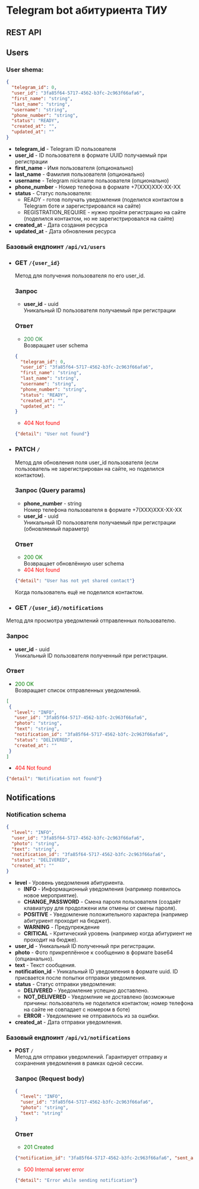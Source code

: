 # Telegram bot абитуриента ТИУ

## REST API

## Users

### User shema:

```json
{
  "telegram_id": 0,
  "user_id": "3fa85f64-5717-4562-b3fc-2c963f66afa6",
  "first_name": "string",
  "last_name": "string",
  "username": "string",
  "phone_number": "string",
  "status": "READY",
  "created_at": "",
  "updated_at": ""
}
```

 * <b>telegram_id</b> - Telegram ID пользователя
 * <b>user_id</b> - ID пользователя в формате UUID получаемый при регистрации
 * <b>first_name</b> - Имя пользователя (опционально)
 * <b>last_name</b> - Фамилия пользователя (опционально)
 * <b>username</b> - Telegram nickname пользователя (опционально)
 * <b>phone_number</b> - Номер телефона в формате +7(XXX)XXX-XX-XX
 * <b>status</b> - Статус пользователя:
   * READY - готов получать уведомления (поделился контактом в Telegram боте и зарегистрировался на сайте)
   * REGISTRATION_REQUIRE - нужно пройти регистрацию на сайте (поделился контактом, но не зарегистрировался на сайте)
 * <b>created_at</b> - Дата создания ресурса
 * <b>updated_at</b> - Дата обновления ресурса

### Базовый ендпоинт `/api/v1/users`

* ### <b>GET</b> `/{user_id}`</br>
    Метод для получения пользователя по его user_id.

    ### Запрос</br>
    - <b>user_id</b> - uuid</br>
    Уникальный ID пользователя получаемый при регистрации
    ### Ответ</br>
    - <font style="color: #22863a;">200 OK</font></br>
     Возвращает user schema</br>
     ```json
     {
       "telegram_id": 0,
       "user_id": "3fa85f64-5717-4562-b3fc-2c963f66afa6",
       "first_name": "string",
       "last_name": "string",
       "username": "string",
       "phone_number": "string",
       "status": "READY",
       "created_at": "",
       "updated_at": ""
    }
     ```
     - <span style="color: red;">404 Not found</span></br>
    ```json
    {"detail": "User not found"}
    ```

* ### <b>PATCH</b> `/`
   Метод для обновления поля user_id пользователя (если пользователь не зарегистрирован на сайте, но поделился контактом).

   ### Запрос (Query params)</br>
   - <b>phone_number</b> - string</br>
   Номер телефона пользователя в формате +7(XXX)XXX-XX-XX
   - <b>user_id</b> - uuid</br>
   Уникальный ID пользователя получаемый при регистрации (обновляемый параметр)
  ### Ответ
  - <span style="color: green;">200 OK</span></br>
  Возвращает обновлённую user schema
  - <span style="color: red;">404 Not found</span></br>
  ```json
  {"detail": "User has not yet shared contact"}
  ```
  Когда пользователь ещё не поделился контактом.

* ### <b>GET</b> `/{user_id}/notifications`
Метод для просмотра уведомлений отправленных пользователю.

### Запрос</br>
- <b>user_id</b> - uuid</br>
Уникальный ID пользователя полученный при регистрации.</br>
### Ответ</br>
 - <span style="color: green;">200 OK</span></br>
 Возвращает список отправленных уведомлений.
 ```json
 [
  {
    "level": "INFO",
    "user_id": "3fa85f64-5717-4562-b3fc-2c963f66afa6",
    "photo": "string",
    "text": "string",
    "notification_id": "3fa85f64-5717-4562-b3fc-2c963f66afa6",
    "status": "DELIVERED",
    "created_at": ""
  }
 ]
 ```
 - <span style="color: red;">404 Not found</span></br>
 ```json
 {"detail": "Notification not found"}
 ```

## Notifications

### Notification schema

```json
{
  "level": "INFO",
  "user_id": "3fa85f64-5717-4562-b3fc-2c963f66afa6",
  "photo": "string",
  "text": "string",
  "notification_id": "3fa85f64-5717-4562-b3fc-2c963f66afa6",
  "status": "DELIVERED",
  "created_at": ""
}
```
 * <b>level</b> - Уровень уведомления абитуриента.</br>
   - <b>INFO</b> - Информационный уведомления (например появилось новое мероприятие).
    - <b>CHANGE_PASSWORD</b> - Смена пароля пользователя (создаёт клавиатуру для продолжени или отмены от смены пароля).
     - <b>POSITIVE</b> - Уведомление положительного характера (например абитуриент проходит на бюджет).
     - <b>WARNING</b> - Предупреждение 
     - <b>CRITICAL</b> - Критический уровень (например когда абитуриент не проходит на бюдже).
  * <b>user_id</b> - Уникальный ID полученный при регистрации.
  * <b>photo</b> - Фото прикреплённое к сообщению в формате base64 (опцианально).
  * <b>text</b> - Текст сообщения.
  * <b>notification_id</b> - Уникальный ID уведомления в формате uuid. ID присвается после попытки отправки уведомления.
  * <b>status</b> - Статус отправки уведомления:
    - <b>DELIVERED</b> - Уведомление успешно доставлено.
    - <b>NOT_DELIVERED</b> - Уведомлние не доставлено (возможные причины: пользователь не поделился контактом; номер телефона на сайте не совпадает с номером в боте)
    - <b>ERROR</b> - Уведомление не отправилось из за ошибки.
* <b>created_at</b> - Дата отправки уведомления.


### Базовый ендпоинт `/api/v1/notifications`

* <b>POST</b> `/`</br>
Метод для отправки уведомлений. Гарантирует отправку и сохранения уведомления в рамках одной сессии.
  ### Запрос (Request body)
  ```json
  {
    "level": "INFO",
    "user_id": "3fa85f64-5717-4562-b3fc-2c963f66afa6",
    "photo": "string",
    "text": "string"
  }
   ```
  ### Ответ
  - <span style="color: green;">201 Created</span></br>
  ```json
  {"notification_id": "3fa85f64-5717-4562-b3fc-2c963f66afa6", "sent_at": ""}
  ```
  - <span style="color: red;">500 Internal server error</span></br>
  ```json
  {"detail": "Error while sending notification"}
  ```
  